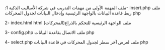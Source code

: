 :ملف المهمة الأولى من مهمات التدريب في شركة الأساليب الذكية
1- insert.php 
ملف ربط قاعدة البيانات بالواجهة الرئيسية وإدخال البيانات لجدول المحركات php

2- index.html
html ملف الواجهة الرئيسية للتحكم بالذراع(المحركات)

3- config.php
ملف الاتصال بقاعدة البيانات php

4- select.php
ملف لعرض آخر سطر  لجدول المحركات في قاعدة البيانات php 

